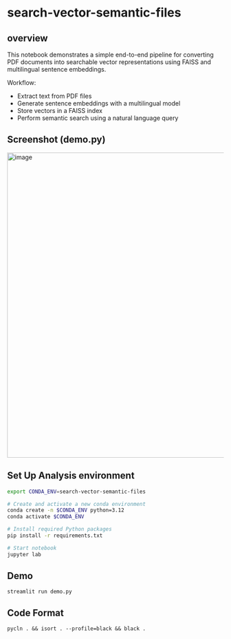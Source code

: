 # search-vector-semantic-files

## overview

This notebook demonstrates a simple end-to-end pipeline for converting PDF documents into searchable vector representations using FAISS and multilingual sentence embeddings.

Workflow:
- Extract text from PDF files
- Generate sentence embeddings with a multilingual model
- Store vectors in a FAISS index
- Perform semantic search using a natural language query


## Screenshot (demo.py)
<img width="951" height="708" alt="image" src="https://github.com/user-attachments/assets/ff4b10a7-8105-4a45-bdc0-67af134587d7" />


## Set Up Analysis environment
```bash
export CONDA_ENV=search-vector-semantic-files

# Create and activate a new conda environment
conda create -n $CONDA_ENV python=3.12
conda activate $CONDA_ENV

# Install required Python packages
pip install -r requirements.txt

# Start notebook
jupyter lab
```

## Demo
```
streamlit run demo.py
```

## Code Format
```
pycln . && isort . --profile=black && black .
```



